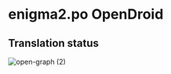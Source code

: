 # enigma2.po OpenDroid

## Translation status
![open-graph (2)](https://github.com/user-attachments/assets/709e0e90-c572-4c53-973f-30568b0b9f3d)
